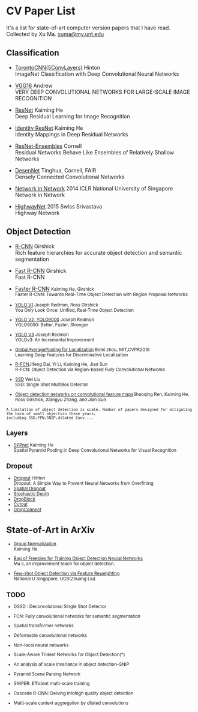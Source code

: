 # CV Paper List
It's a list for state-of-art computer version papers that I have read.<br>
Collected by Xu Ma.  <xuma@my.unt.edu>



## Classification
 + [TorontoCNN(5ConvLayers)](https://papers.nips.cc/paper/4824-imagenet-classification-with-deep-convolutional-neural-networks.pdf) Hinton
	<br>ImageNet Classification with Deep Convolutional Neural Networks
 + [VGG16](https://arxiv.org/pdf/1409.1556.pdf "VGG16") Andrew
	<br>VERY DEEP CONVOLUTIONAL NETWORKS FOR LARGE-SCALE IMAGE RECOGNITION
 + [ResNet](https://arxiv.org/pdf/1512.03385.pdf) Kaiming He
	<br>Deep Residual Learning for Image Recognition
 + [Identity ResNet](https://arxiv.org/pdf/1603.05027.pdf) Kaiming He
 	<br>Identity Mappings in Deep Residual Networks
 + [ResNet-Ensembles](https://arxiv.org/pdf/1605.06431.pdf) Cornell
 	<br>Residual Networks Behave Like Ensembles of Relatively Shallow Networks
 + [DesenNet](https://arxiv.org/pdf/1608.06993.pdf) Tinghua, Cornell, FAIR
 	<br>Densely Connected Convolutional Networks

 + [Network in Network](https://arxiv.org/pdf/1312.4400.pdf) 2014 ICLR National University of Singapore
 	<br >Network in Network
	
 + [HighwayNet](https://arxiv.org/pdf/1507.06228.pdf) 2015 Swiss Srivastava
 	<br> Highway Network
	
 
 
## Object Detection
 + [R-CNN](https://arxiv.org/pdf/1311.2524.pdf) Girshick
 <br>Rich feature hierarchies for accurate object detection and semantic segmentation
 + [Fast R-CNN](https://arxiv.org/pdf/1504.08083.pdf) Girshick
 <br>Fast R-CNN
 + [Faster R-CNN](https://arxiv.org/pdf/1506.01497.pdf) <small>Kaiming He, Girshick
 <br>Faster R-CNN: Towards Real-Time Object Detection with Region Proposal Networks


+ [YOLO V1](https://arxiv.org/pdf/1506.02640.pdf) Joseph Redmon, Ross Girshick
 <br>You Only Look Once: Unified, Real-Time Object Detection
+ [YOLO V2, YOLO9000](https://arxiv.org/pdf/1612.08242.pdf) Joseph Redmon
<br>YOLO9000: Better, Faster, Stronger
+ [YOLO V3](https://arxiv.org/pdf/1804.02767.pdf) Joseph Redmon
<br>YOLOv3: An Incremental Improvement

+ [GlobalAveragePooling for Localization](https://www.cv-foundation.org/openaccess/content_cvpr_2016/papers/Zhou_Learning_Deep_Features_CVPR_2016_paper.pdf) Bolei zhou, MIT,CVPR2016
<br> Learning Deep Features for Discriminative Localization

+ [R-FCN](https://arxiv.org/pdf/1605.06409.pdf)Jifeng Dai, Yi Li, Kaiming He, Jian Sun
 <br> R-FCN: Object Detection via Region-based Fully Convolutional Networks
 
+ [SSD](https://arxiv.org/pdf/1512.02325.pdf) Wei Liu
 <br>SSD: Single Shot MultiBox Detector
 
+ [Object detection networks on convolutional feature maps](https://arxiv.org/pdf/1504.06066.pdf)Shaoqing Ren, Kaiming He, Ross Girshick, Xiangyu Zhang, and Jian Sun

```
A limitation of object detection is scale. Number of papers designed for mitigating the harm of small objectsin these years,
including SSD,FPN,SNIP,dilated Conv ...
```

## Layers
+ [SPPnet](https://arxiv.org/pdf/1406.4729.pdf) Kaiming He
<br>Spatial Pyramid Pooling in Deep Convolutional Networks for Visual Recognition

## Dropout
+ [Dropout](http://jmlr.org/papers/volume15/srivastava14a/srivastava14a.pdf) Hinton
<br>Dropout: A Simple Way to Prevent Neural Networks from Overfitting
+ [Spatial Dropout]()
+ [Stochastic Depth]()
+ [DropBlock]()
+ [Cutout]()
+ [DropConnect]()

# State-of-Art in ArXiv
+ [Group Normalization](https://arxiv.org/pdf/1803.08494.pdf)
<br> Kaiming He

+ [Bag of Freebies for Training Object Detection Neural Networks](https://arxiv.org/pdf/1902.04103.pdf)
<br> Mu li, an improvement teach for object detection.

+ [Few-shot Object Detection via Feature Reweighting](https://arxiv.org/pdf/1812.01866.pdf)
<br> National U Singapore, UCB(Zhuang Liu)

## TODO

+ DSSD : Deconvolutional Single Shot Detector 

+ FCN: Fully convolutional networks for semantic segmentation

+ Spatial transformer networks

+ Deformable convolutional networks

+ Non-local neural networks

+ Scale-Aware Trident Networks for Object Detection(*)

+ An analysis of scale invariance in object detection–SNIP

+ Pyramid Scene Parsing Network

+ SNIPER: Efficient multi-scale training

+ Cascade R-CNN: Delving intohigh quality object detection

+ Multi-scale context aggregation by dilated convolutions


